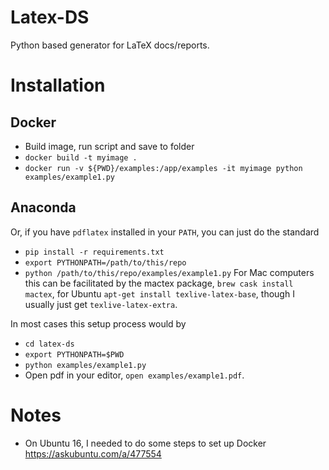 # Latex-DS
Python based generator for LaTeX docs/reports. 

# Installation
## Docker
* Build image, run script and save to folder
* `docker build -t myimage .`
* `docker run -v ${PWD}/examples:/app/examples -it myimage python examples/example1.py`

## Anaconda
Or, if you have `pdflatex` installed in your `PATH`, you can just do the standard
* `pip install -r requirements.txt`
* `export PYTHONPATH=/path/to/this/repo`
* `python /path/to/this/repo/examples/example1.py`
For Mac computers this can be facilitated by the mactex package, `brew cask install mactex`, for Ubuntu `apt-get install texlive-latex-base`, though I usually just get `texlive-latex-extra`. 

In most cases this setup process would by
* `cd latex-ds`
* `export PYTHONPATH=$PWD`
* `python examples/example1.py`
* Open pdf in your editor, `open examples/example1.pdf`.

# Notes
* On Ubuntu 16, I needed to do some steps to set up Docker https://askubuntu.com/a/477554

